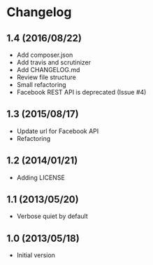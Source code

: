 # Changelog

## 1.4 (2016/08/22)

* Add composer.json
* Add travis and scrutinizer
* Add CHANGELOG.md
* Review file structure
* Small refactoring
* Facebook REST API is deprecated (Issue #4)

## 1.3 (2015/08/17)

* Update url for Facebook API
* Refactoring

## 1.2 (2014/01/21)

* Adding LICENSE

## 1.1 (2013/05/20)

* Verbose quiet by default

## 1.0 (2013/05/18)

* Initial version
